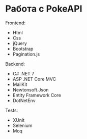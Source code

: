 # Работа с PokeAPI
Frontend:
* Html
* Css
* jQuery
* Bootstrap
* Pagination.js

Backend:
* C# .NET 7
* ASP .NET Core MVC
* MailKit
* Newtonsoft.Json
* Entity Framework Core
* DotNetEnv

Tests:
* XUnit
* Selenium
* Moq